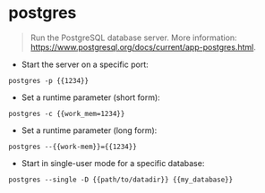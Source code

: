 # postgres

> Run the PostgreSQL database server.
> More information: <https://www.postgresql.org/docs/current/app-postgres.html>.

- Start the server on a specific port:

`postgres -p {{1234}}`

- Set a runtime parameter (short form):

`postgres -c {{work_mem=1234}}`

- Set a runtime parameter (long form):

`postgres --{{work-mem}}={{1234}}`

- Start in single-user mode for a specific database:

`postgres --single -D {{path/to/datadir}} {{my_database}}`
